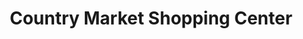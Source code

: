 ---
title: "Country Market Shopping Center"
url: /shreveport/country-market-shopping-center/
shop: mall
---